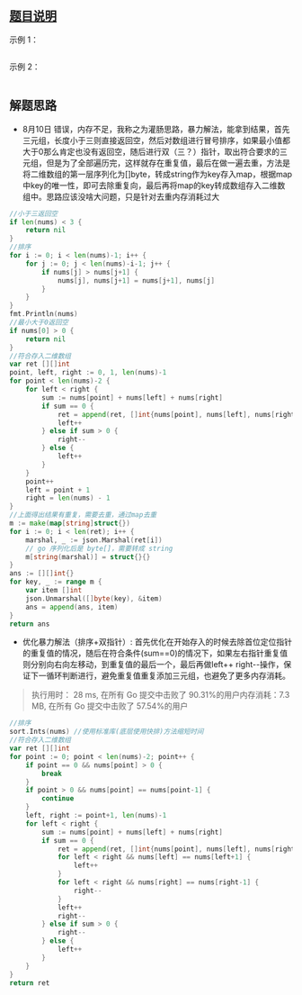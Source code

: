 ## [题目说明](https://leetcode.cn/problems/3sum/)



示例 1：
```text

```
示例 2：
```text

```

## 解题思路

- 8月10日 错误，内存不足，我称之为灌肠思路，暴力解法，能拿到结果，首先三元组，长度小于三则直接返回空，然后对数组进行冒号排序，如果最小值都大于0那么肯定也没有返回空，随后进行双（三？）指针，取出符合要求的三元组，但是为了全部遍历完，这样就存在重复值，最后在做一遍去重，方法是将二维数组的第一层序列化为[]byte，转成string作为key存入map，根据map中key的唯一性，即可去除重复向，最后再将map的key转成数组存入二维数组中。思路应该没啥大问题，只是针对去重内存消耗过大

```go
//小于三返回空
if len(nums) < 3 {
	return nil
}
//排序
for i := 0; i < len(nums)-1; i++ {
	for j := 0; j < len(nums)-i-1; j++ {
		if nums[j] > nums[j+1] {
			nums[j], nums[j+1] = nums[j+1], nums[j]
		}
	}
}
fmt.Println(nums)
//最小大于0返回空
if nums[0] > 0 {
	return nil
}
//符合存入二维数组
var ret [][]int
point, left, right := 0, 1, len(nums)-1
for point < len(nums)-2 {
	for left < right {
		sum := nums[point] + nums[left] + nums[right]
		if sum == 0 {
			ret = append(ret, []int{nums[point], nums[left], nums[right]})
			left++
		} else if sum > 0 {
			right--
		} else {
			left++
		}
	}
	point++
	left = point + 1
	right = len(nums) - 1
}
//上面得出结果有重复，需要去重，通过map去重
m := make(map[string]struct{})
for i := 0; i < len(ret); i++ {
	marshal, _ := json.Marshal(ret[i])
	// go 序列化后是 byte[]，需要转成 string
	m[string(marshal)] = struct{}{}
}
ans := [][]int{}
for key, _ := range m {
	var item []int
	json.Unmarshal([]byte(key), &item)
	ans = append(ans, item)
}
return ans
```
- 优化暴力解法（排序+双指针）: 首先优化在开始存入的时候去除首位定位指针的重复值的情况，随后在符合条件(sum==0)的情况下，如果左右指针重复值则分别向右向左移动，到重复值的最后一个，最后再做left++ right--操作，保证下一循环判断进行，避免重复值重复添加三元组，也避免了更多内存消耗。
> 执行用时： 28 ms, 在所有 Go 提交中击败了 90.31%的用户内存消耗：7.3 MB, 在所有 Go 提交中击败了 57.54%的用户

```go
//排序
sort.Ints(nums) //使用标准库(底层使用快排)方法缩短时间
//符合存入二维数组
var ret [][]int
for point := 0; point < len(nums)-2; point++ {
	if point == 0 && nums[point] > 0 {
		break
    }
    if point > 0 && nums[point] == nums[point-1] {
        continue
    }
    left, right := point+1, len(nums)-1
    for left < right {
        sum := nums[point] + nums[left] + nums[right]
        if sum == 0 {
            ret = append(ret, []int{nums[point], nums[left], nums[right]})
            for left < right && nums[left] == nums[left+1] {
                left++
            }
            for left < right && nums[right] == nums[right-1] {
                right--
            }
            left++
            right--
        } else if sum > 0 {
            right--
        } else {
            left++
        }
    }
}
return ret
```
